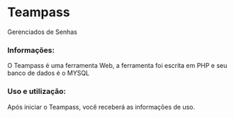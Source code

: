 # Teampass

Gerenciados de Senhas

### Informações:

 O Teampass é uma ferramenta Web, a ferramenta foi escrita em PHP e seu banco de dados é o MYSQL

### Uso e utilização:

Após iniciar o Teampass, você receberá as informações de uso.
